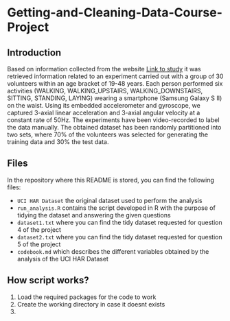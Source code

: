 # Getting-and-Cleaning-Data-Course-Project
## Introduction
Based on information collected from the website [Link to study](http://archive.ics.uci.edu/ml/datasets/Human+Activity+Recognition+Using+Smartphones) it was retrieved information related to an experiment carried out with a group of 30 volunteers within an age bracket of 19-48 years. Each person performed six activities (WALKING, WALKING_UPSTAIRS, WALKING_DOWNSTAIRS, SITTING, STANDING, LAYING) wearing a smartphone (Samsung Galaxy S II) on the waist. Using its embedded accelerometer and gyroscope, we captured 3-axial linear acceleration and 3-axial angular velocity at a constant rate of 50Hz. The experiments have been video-recorded to label the data manually. The obtained dataset has been randomly partitioned into two sets, where 70% of the volunteers was selected for generating the training data and 30% the test data. 

## Files
In the repository where this README is stored, you can find the following files:
- `UCI HAR Dataset` the original dataset used to perform the analysis
- `run_analysis.R` contains the script developed in R with the purpose of tidying the dataset and answering the given questions
- `dataset1.txt` where you can find the tidy dataset requested for question 4 of the project
- `dataset2.txt` where you can find the tidy dataset requested for question 5 of the project
- `codebook.md` which describes the different variables obtained by the analysis of the UCI HAR Dataset

## How script works?
1. Load the required packages for the code to work
2. Create the working directory in case it doesnt exists
3. 


